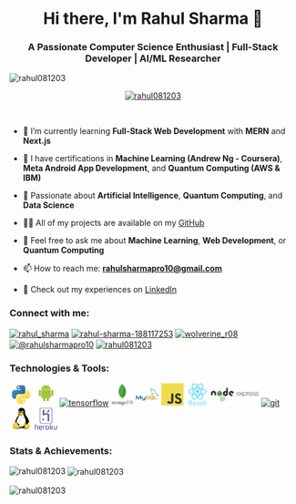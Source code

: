 <h1 align="center">Hi there, I'm Rahul Sharma 👋</h1>
<h3 align="center">A Passionate Computer Science Enthusiast | Full-Stack Developer | AI/ML Researcher</h3>

<p align="left"> <img src="https://komarev.com/ghpvc/?username=rahul081203&label=Profile%20views&color=0e75b6&style=flat" alt="rahul081203" /> </p>

<p align="center"> 
  <a href="https://github.com/ryo-ma/github-profile-trophy">
    <img src="https://github-profile-trophy.vercel.app/?username=rahul081203&no-bg=true&column=3&margin-w=10&margin-h=10" alt="rahul081203" />
  </a>
</p>

<p align="left"> <a href="https://twitter.com/" target="blank"><img src="https://img.shields.io/twitter/follow/?logo=twitter&style=for-the-badge" alt="" /></a> </p>

- 🔭 I’m currently learning **Full-Stack Web Development** with **MERN** and **Next.js**

- 🌱 I have certifications in **Machine Learning (Andrew Ng - Coursera)**, **Meta Android App Development**, and **Quantum Computing (AWS & IBM)**

- 🧠 Passionate about **Artificial Intelligence**, **Quantum Computing**, and **Data Science**

- 👨‍💻 All of my projects are available on my [GitHub](https://www.github.com/Rahul081203)

- 💬 Feel free to ask me about **Machine Learning**, **Web Development**, or **Quantum Computing**

- 📫 How to reach me: **rahulsharmapro10@gmail.com**

- 📄 Check out my experiences on [LinkedIn](https://www.linkedin.com/in/rahul-sharma-188117253/)

<h3 align="left">Connect with me:</h3>
<p align="left">
  <a href="https://codepen.io/rahul_sharma" target="blank"><img align="center" src="https://raw.githubusercontent.com/rahuldkjain/github-profile-readme-generator/master/src/images/icons/Social/codepen.svg" alt="rahul_sharma" height="30" width="40" /></a>
  <a href="https://linkedin.com/in/rahul-sharma-188117253" target="blank"><img align="center" src="https://raw.githubusercontent.com/rahuldkjain/github-profile-readme-generator/master/src/images/icons/Social/linked-in-alt.svg" alt="rahul-sharma-188117253" height="30" width="40" /></a>
  <a href="https://stackoverflow.com/users/wolverine_r08" target="blank"><img align="center" src="https://raw.githubusercontent.com/rahuldkjain/github-profile-readme-generator/master/src/images/icons/Social/stack-overflow.svg" alt="wolverine_r08" height="30" width="40" /></a>
  <a href="https://www.hackerrank.com/@rahulsharmapro10" target="blank"><img align="center" src="https://raw.githubusercontent.com/rahuldkjain/github-profile-readme-generator/master/src/images/icons/Social/hackerrank.svg" alt="@rahulsharmapro10" height="30" width="40" /></a>
  <a href="https://www.leetcode.com/rahul081203" target="blank"><img align="center" src="https://raw.githubusercontent.com/rahuldkjain/github-profile-readme-generator/master/src/images/icons/Social/leet-code.svg" alt="rahul081203" height="30" width="40" /></a>
</p>

<h3 align="left">Technologies & Tools:</h3>
<p align="left">
  <a href="https://www.python.org" target="_blank"><img src="https://raw.githubusercontent.com/devicons/devicon/master/icons/python/python-original.svg" alt="python" width="40" height="40"/></a>
  <a href="https://developer.android.com" target="_blank"><img src="https://raw.githubusercontent.com/devicons/devicon/master/icons/android/android-original-wordmark.svg" alt="android" width="40" height="40"/></a>
  <a href="https://www.tensorflow.org" target="_blank"><img src="https://www.vectorlogo.zone/logos/tensorflow/tensorflow-icon.svg" alt="tensorflow" width="40" height="40"/></a>
  <a href="https://www.mongodb.com/" target="_blank"><img src="https://raw.githubusercontent.com/devicons/devicon/master/icons/mongodb/mongodb-original-wordmark.svg" alt="mongodb" width="40" height="40"/></a>
  <a href="https://www.mysql.com/" target="_blank"><img src="https://raw.githubusercontent.com/devicons/devicon/master/icons/mysql/mysql-original-wordmark.svg" alt="mysql" width="40" height="40"/></a>
  <a href="https://developer.mozilla.org/en-US/docs/Web/JavaScript" target="_blank"><img src="https://raw.githubusercontent.com/devicons/devicon/master/icons/javascript/javascript-original.svg" alt="javascript" width="40" height="40"/></a>
  <a href="https://reactjs.org/" target="_blank"><img src="https://raw.githubusercontent.com/devicons/devicon/master/icons/react/react-original-wordmark.svg" alt="react" width="40" height="40"/></a>
  <a href="https://nodejs.org/" target="_blank"><img src="https://raw.githubusercontent.com/devicons/devicon/master/icons/nodejs/nodejs-original-wordmark.svg" alt="nodejs" width="40" height="40"/></a>
  <a href="https://expressjs.com/" target="_blank"><img src="https://raw.githubusercontent.com/devicons/devicon/master/icons/express/express-original-wordmark.svg" alt="express" width="40" height="40"/></a>
  <a href="https://git-scm.com/" target="_blank"><img src="https://www.vectorlogo.zone/logos/git-scm/git-scm-icon.svg" alt="git" width="40" height="40"/></a>
  <a href="https://www.linux.org/" target="_blank"><img src="https://raw.githubusercontent.com/devicons/devicon/master/icons/linux/linux-original.svg" alt="linux" width="40" height="40"/></a>
  <a href="https://www.heroku.com/" target="_blank"><img src="https://raw.githubusercontent.com/devicons/devicon/master/icons/heroku/heroku-original-wordmark.svg" alt="heroku" width="40" height="40"/></a>
</p>

<h3 align="left">Stats & Achievements:</h3>
<p><img align="left" src="https://github-readme-stats.vercel.app/api/top-langs?username=rahul081203&show_icons=true&locale=en&layout=compact" alt="rahul081203" /></p>
<p>&nbsp;<img align="center" src="https://github-readme-stats.vercel.app/api?username=rahul081203&show_icons=true&locale=en" alt="rahul081203" /></p>
<p><img align="center" src="https://github-readme-streak-stats.herokuapp.com/?user=rahul081203&" alt="rahul081203" /></p>
